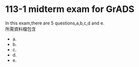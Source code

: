 # 113-1 midterm exam for GrADS
In this exam,there are 5 questions,a,b,c,d and e.  
所需資料檔包含  
- a.
- b.
- c.
- d.
- e.
